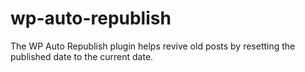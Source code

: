 # wp-auto-republish
The WP Auto Republish plugin helps revive old posts by resetting the published date to the current date.
